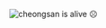 ![cheongsan is alive ☹️](https://github.com/user-attachments/assets/1f6ffaff-1afe-436e-a4f1-d8a2917ab316)
